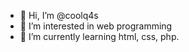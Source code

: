 - 👋 Hi, I’m @coolq4s
- 👀 I’m interested in web programming
- 🌱 I’m currently learning html, css, php.

<!---
coolq4s/coolq4s is a ✨ special ✨ repository because its `README.md` (this file) appears on your GitHub profile.
You can click the Preview link to take a look at your changes.
--->
